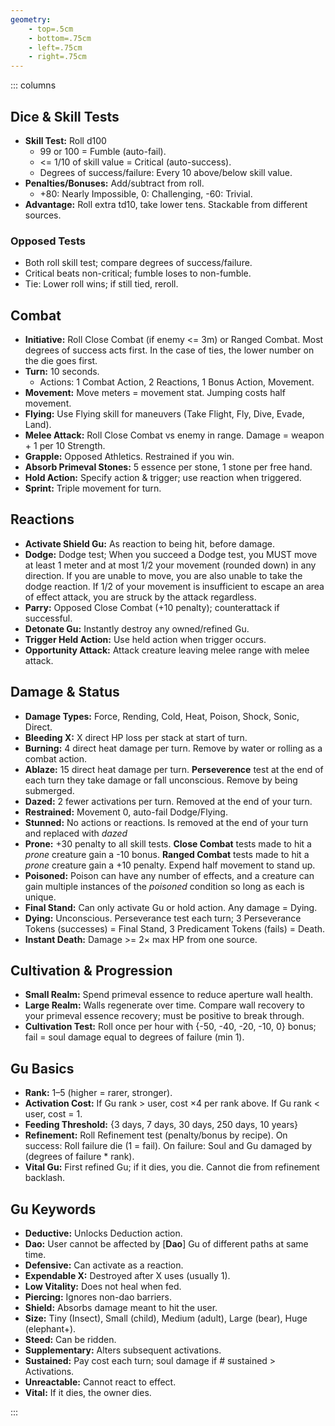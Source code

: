 ```yaml
---
geometry:
    - top=.5cm
    - bottom=.75cm
    - left=.75cm
    - right=.75cm
---
```


::: columns

## Dice & Skill Tests

- **Skill Test:** Roll d100
  - 99 or 100 = Fumble (auto-fail).  
  - <= 1/10 of skill value = Critical (auto-success).
  - Degrees of success/failure: Every 10 above/below skill value.
- **Penalties/Bonuses:** Add/subtract from roll.  
  - +80: Nearly Impossible, 0: Challenging, -60: Trivial.
- **Advantage:** Roll extra td10, take lower tens. Stackable from different sources.

### Opposed Tests

- Both roll skill test; compare degrees of success/failure.
- Critical beats non-critical; fumble loses to non-fumble.
- Tie: Lower roll wins; if still tied, reroll.

## Combat

- **Initiative:** Roll Close Combat (if enemy <= 3m) or Ranged Combat. Most degrees of success acts first. In the case of ties, the lower number on the die goes first.
- **Turn:** 10 seconds.  
  - Actions: 1 Combat Action, 2 Reactions, 1 Bonus Action, Movement.
- **Movement:** Move meters = movement stat. Jumping costs half movement.
- **Flying:** Use Flying skill for maneuvers (Take Flight, Fly, Dive, Evade, Land).
- **Melee Attack:** Roll Close Combat vs enemy in range. Damage = weapon + 1 per 10 Strength.
- **Grapple:** Opposed Athletics. Restrained if you win.
- **Absorb Primeval Stones:** 5 essence per stone, 1 stone per free hand.
- **Hold Action:** Specify action & trigger; use reaction when triggered.
- **Sprint:** Triple movement for turn.

## Reactions

- **Activate Shield Gu:** As reaction to being hit, before damage.
- **Dodge:** Dodge test; When you succeed a Dodge test, you MUST move at least 1 meter and at most 1/2 your movement (rounded down) in any direction. If you are unable to move, you are also unable to take the dodge reaction. If 1/2 of your movement is insufficient to escape an area of effect attack, you are struck by the attack regardless.
- **Parry:** Opposed Close Combat (+10 penalty); counterattack if successful.
- **Detonate Gu:** Instantly destroy any owned/refined Gu.
- **Trigger Held Action:** Use held action when trigger occurs.
- **Opportunity Attack:** Attack creature leaving melee range with melee attack.

## Damage & Status

- **Damage Types:** Force, Rending, Cold, Heat, Poison, Shock, Sonic, Direct.
- **Bleeding X:** X direct HP loss per stack at start of turn.
- **Burning:** 4 direct heat damage per turn. Remove by water or rolling as a combat action.
- **Ablaze:** 15 direct heat damage per turn. **Perseverence** test at the end of each turn they take damage or fall unconscious. Remove by being submerged.
- **Dazed:** 2 fewer activations per turn. Removed at the end of your turn.
- **Restrained:** Movement 0, auto-fail Dodge/Flying.
- **Stunned:** No actions or reactions. Is removed at the end of your turn and replaced with *dazed*
- **Prone:** +30 penalty to all skill tests. **Close Combat** tests made to hit a *prone* creature gain a -10 bonus. **Ranged Combat** tests made to hit a *prone* creature gain a +10 penalty. Expend half movement to stand up.
- **Poisoned:** Poison can have any number of effects, and a creature can gain multiple instances of the *poisoned* condition so long as each is unique. 
- **Final Stand:** Can only activate Gu or hold action. Any damage = Dying.
- **Dying:** Unconscious. Perseverance test each turn; 3 Perseverance Tokens (successes) = Final Stand, 3 Predicament Tokens (fails) = Death.
- **Instant Death:** Damage >= 2× max HP from one source.

## Cultivation & Progression

- **Small Realm:** Spend primeval essence to reduce aperture wall health.
- **Large Realm:** Walls regenerate over time. Compare wall recovery to your primeval essence recovery; must be positive to break through.
- **Cultivation Test:** Roll once per hour with {-50, -40, -20, -10, 0} bonus; fail = soul damage equal to degrees of failure (min 1).

## Gu Basics

- **Rank:** 1–5 (higher = rarer, stronger).
- **Activation Cost:** If Gu rank > user, cost ×4 per rank above. If Gu rank < user, cost = 1.
- **Feeding Threshold:** {3 days, 7 days, 30 days, 250 days, 10 years}
- **Refinement:** Roll Refinement test (penalty/bonus by recipe). On success: Roll failure die (1 = fail). On failure: Soul and Gu damaged by (degrees of failure * rank).
- **Vital Gu:** First refined Gu; if it dies, you die. Cannot die from refinement backlash.

## Gu Keywords

- **Deductive:** Unlocks Deduction action.
- **Dao:** User cannot be affected by [**Dao**] Gu of different paths at same time.
- **Defensive:** Can activate as a reaction.
- **Expendable X:** Destroyed after X uses (usually 1).
- **Low Vitality:** Does not heal when fed.
- **Piercing:** Ignores non-dao barriers.
- **Shield:** Absorbs damage meant to hit the user.
- **Size:** Tiny (Insect), Small (child), Medium (adult), Large (bear), Huge (elephant+).
- **Steed:** Can be ridden.
- **Supplementary:** Alters subsequent activations.
- **Sustained:** Pay cost each turn; soul damage if # sustained > Activations.
- **Unreactable:** Cannot react to effect.
- **Vital:** If it dies, the owner dies.

:::